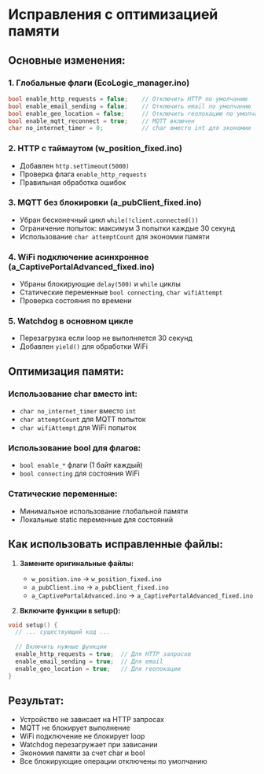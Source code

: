 # Исправления с оптимизацией памяти

## Основные изменения:

### 1. Глобальные флаги (EcoLogic_manager.ino)
```cpp
bool enable_http_requests = false;    // Отключить HTTP по умолчанию
bool enable_email_sending = false;    // Отключить email по умолчанию  
bool enable_geo_location = false;     // Отключить геолокацию по умолчанию
bool enable_mqtt_reconnect = true;    // MQTT включен
char no_internet_timer = 0;           // char вместо int для экономии
```

### 2. HTTP с таймаутом (w_position_fixed.ino)
- Добавлен `http.setTimeout(5000)`
- Проверка флага `enable_http_requests`
- Правильная обработка ошибок

### 3. MQTT без блокировки (a_pubClient_fixed.ino)
- Убран бесконечный цикл `while(!client.connected())`
- Ограничение попыток: максимум 3 попытки каждые 30 секунд
- Использование `char attemptCount` для экономии памяти

### 4. WiFi подключение асинхронное (a_CaptivePortalAdvanced_fixed.ino)
- Убраны блокирующие `delay(500)` и `while` циклы
- Статические переменные `bool connecting`, `char wifiAttempt`
- Проверка состояния по времени

### 5. Watchdog в основном цикле
- Перезагрузка если loop не выполняется 30 секунд
- Добавлен `yield()` для обработки WiFi

## Оптимизация памяти:

### Использование char вместо int:
- `char no_internet_timer` вместо `int`
- `char attemptCount` для MQTT попыток
- `char wifiAttempt` для WiFi попыток

### Использование bool для флагов:
- `bool enable_*` флаги (1 байт каждый)
- `bool connecting` для состояния WiFi

### Статические переменные:
- Минимальное использование глобальной памяти
- Локальные static переменные для состояний

## Как использовать исправленные файлы:

1. **Замените оригинальные файлы:**
   - `w_position.ino` → `w_position_fixed.ino`
   - `a_pubClient.ino` → `a_pubClient_fixed.ino`
   - `a_CaptivePortalAdvanced.ino` → `a_CaptivePortalAdvanced_fixed.ino`

2. **Включите функции в setup():**
```cpp
void setup() {
  // ... существующий код ...
  
  // Включить нужные функции
  enable_http_requests = true;  // Для HTTP запросов
  enable_email_sending = true;  // Для email
  enable_geo_location = true;   // Для геолокации
}
```

## Результат:
- Устройство не зависает на HTTP запросах
- MQTT не блокирует выполнение
- WiFi подключение не блокирует loop
- Watchdog перезагружает при зависании
- Экономия памяти за счет char и bool
- Все блокирующие операции отключены по умолчанию